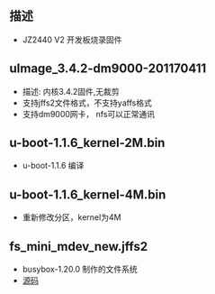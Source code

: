 ## 描述

 - JZ2440 V2 开发板烧录固件

## uImage_3.4.2-dm9000-201170411

 - 描述: 内核3.4.2固件,无裁剪
 - 支持jffs2文件格式，不支持yaffs格式
 - 支持dm9000网卡， nfs可以正常通讯
 
## u-boot-1.1.6_kernel-2M.bin 

 -  u-boot-1.1.6 编译

  
## u-boot-1.1.6_kernel-4M.bin 

 - 重新修改分区，kernel为4M 

## fs_mini_mdev_new.jffs2

 - busybox-1.20.0 制作的文件系统
 - [源码][1]


  [1]: https://github.com/wisezhao/wds_study/tree/FileSystem-jffs2
